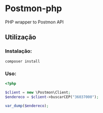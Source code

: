 Postmon-php
==============

PHP wrapper to Postmon API

Utilização
-----------

### Instalação:

`composer install`

### Uso:

```php
<?php

$client = new \Postmon\Client;
$endereco = $client->buscarCEP("36037000");

var_dump($endereco);

```
